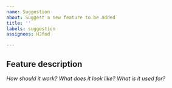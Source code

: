 ```yaml
---
name: Suggestion
about: Suggest a new feature to be added
title: ''
labels: suggestion
assignees: HJfod

---
```


## Feature description
*How should it work? What does it look like? What is it used for?*
